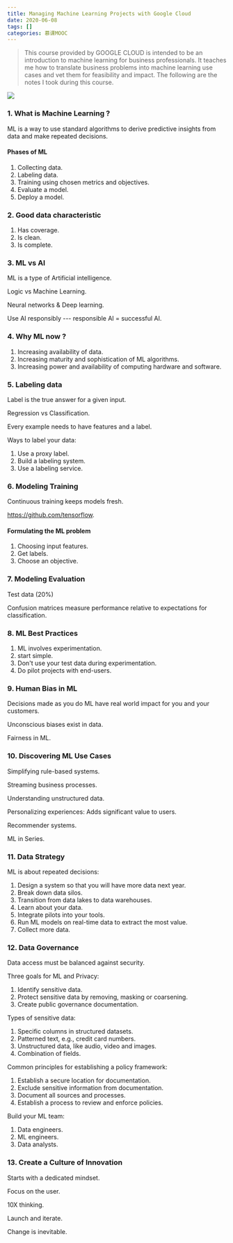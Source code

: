 ```yaml
---
title: Managing Machine Learning Projects with Google Cloud
date: 2020-06-08
tags: []
categories: 慕课MOOC
---
```


> This course provided by GOOGLE CLOUD is intended to be an introduction to machine learning for business professionals. It teaches me how to translate business problems into machine learning use cases and vet them for feasibility and impact. The following are the notes I took during this course.

<!--more-->

![](https://blog.zhuangzhihao.top/img/Coursera-Managing-Machine-Learning-Projects.png)

### 1. What is Machine Learning ?

ML is a way to use standard algorithms to derive predictive insights from data and make repeated decisions.

#### Phases of ML

1. Collecting data.
2. Labeling data.
3. Training using chosen metrics and objectives.
4. Evaluate a model.
5. Deploy a model.

### 2. Good data characteristic

1. Has coverage.
2. Is clean.
3. Is complete.

### 3. ML vs AI

ML is a type of Artificial intelligence.

Logic vs Machine Learning.

Neural networks & Deep learning.

Use AI responsibly --- responsible AI = successful AI.

### 4. Why ML now ?

1.  Increasing availability of data.
2.  Increasing maturity and sophistication of ML algorithms.
3.  Increasing power and availability of computing hardware and software.

### 5. Labeling data

Label is the true answer for a given input.

Regression vs Classification.

Every example needs to have features and a label.

Ways to label your data:
1. Use a proxy label.
2. Build a labeling system.
3. Use a labeling service.

### 6. Modeling Training

Continuous training keeps models fresh.

https://github.com/tensorflow.

#### Formulating the ML problem

1. Choosing input features.
2. Get labels.
3. Choose an objective.

### 7. Modeling Evaluation

Test data (20%)

Confusion matrices measure performance relative to expectations for classification.

### 8. ML Best Practices

1. ML involves experimentation.
2. start simple.
3. Don't use your test data during experimentation.
4. Do pilot projects with end-users.

### 9. Human Bias in ML

Decisions made as you do ML have real world impact for you and your customers.

Unconscious biases exist in data.

Fairness in ML.

### 10. Discovering ML Use Cases

Simplifying rule-based systems.

Streaming business processes.

Understanding unstructured data.

Personalizing experiences: Adds significant value to users.

Recommender systems.

ML in Series.

### 11. Data Strategy

ML is about repeated decisions:

1. Design a system so that you will have more data next year.
2. Break down data silos.
3. Transition from data lakes to data warehouses.
4. Learn about your data.
5. Integrate pilots into your tools.
6. Run ML models on real-time data to extract the most value.
7. Collect more data.

### 12. Data Governance

Data access must be balanced against security.

Three goals for ML and Privacy:
1. Identify sensitive data.
2. Protect sensitive data by removing, masking or coarsening.
3. Create public governance documentation.

Types of sensitive data:
1. Specific columns in structured datasets.
2. Patterned text, e.g., credit card numbers.
3. Unstructured data, like audio, video and images.
4. Combination of fields.

Common principles for establishing a policy framework:
1. Establish a secure location for documentation.
2. Exclude sensitive information from documentation.
3. Document all sources and processes.
4. Establish a process to review and enforce policies.

Build your ML team:
1. Data engineers.
2. ML engineers.
3. Data analysts.

### 13. Create a Culture of Innovation

Starts with a dedicated mindset.

Focus on the user.

10X thinking.

Launch and iterate.

Change is inevitable.
